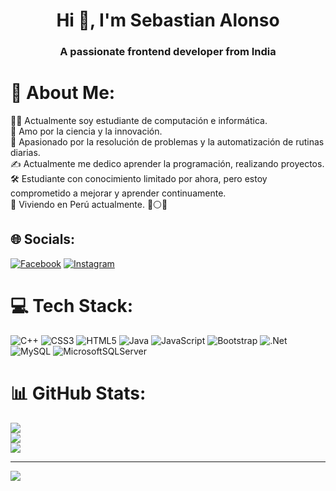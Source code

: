 <h1 align="center">Hi 👋, I'm Sebastian Alonso</h1>
<h3 align="center">A passionate frontend developer from India</h3>

# 💫 About Me:
🧑‍💻  Actualmente soy estudiante de computación e informática.<br>🌱  Amo por la ciencia y la innovación.<br>💓  Apasionado por la resolución de problemas y la automatización de rutinas diarias.<br>✍️  Actualmente me dedico aprender la programación, realizando proyectos.<br>🛠️  Estudiante con conocimiento limitado por ahora, pero estoy comprometido a mejorar y aprender continuamente.<br>👨  Viviendo en Perú actualmente. 🔴⚪🔴


## 🌐 Socials:
[![Facebook](https://img.shields.io/badge/Facebook-%231877F2.svg?logo=Facebook&logoColor=white)](https://facebook.com/AlonsoAuqui) [![Instagram](https://img.shields.io/badge/Instagram-%23E4405F.svg?logo=Instagram&logoColor=white)](https://instagram.com/yoalonsoo) 

# 💻 Tech Stack:
![C++](https://img.shields.io/badge/c++-%2300599C.svg?style=for-the-badge&logo=c%2B%2B&logoColor=white) ![CSS3](https://img.shields.io/badge/css3-%231572B6.svg?style=for-the-badge&logo=css3&logoColor=white) ![HTML5](https://img.shields.io/badge/html5-%23E34F26.svg?style=for-the-badge&logo=html5&logoColor=white) ![Java](https://img.shields.io/badge/java-%23ED8B00.svg?style=for-the-badge&logo=java&logoColor=white) ![JavaScript](https://img.shields.io/badge/javascript-%23323330.svg?style=for-the-badge&logo=javascript&logoColor=%23F7DF1E) ![Bootstrap](https://img.shields.io/badge/bootstrap-%23563D7C.svg?style=for-the-badge&logo=bootstrap&logoColor=white) ![.Net](https://img.shields.io/badge/.NET-5C2D91?style=for-the-badge&logo=.net&logoColor=white) ![MySQL](https://img.shields.io/badge/mysql-%2300f.svg?style=for-the-badge&logo=mysql&logoColor=white) ![MicrosoftSQLServer](https://img.shields.io/badge/Microsoft%20SQL%20Sever-CC2927?style=for-the-badge&logo=microsoft%20sql%20server&logoColor=white)
# 📊 GitHub Stats:
![](https://github-readme-stats.vercel.app/api?username=Auqui19&theme=radical&hide_border=false&include_all_commits=false&count_private=false)<br/>
![](https://github-readme-streak-stats.herokuapp.com/?user=Auqui19&theme=radical&hide_border=false)<br/>
![](https://github-readme-stats.vercel.app/api/top-langs/?username=Auqui19&theme=radical&hide_border=false&include_all_commits=false&count_private=false&layout=compact)

---
[![](https://visitcount.itsvg.in/api?id=Auqui19&icon=5&color=12)](https://visitcount.itsvg.in)

<!-- Proudly created with GPRM ( https://gprm.itsvg.in ) -->
